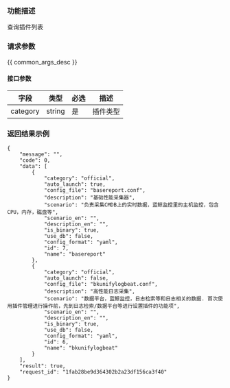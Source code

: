 ### 功能描述

查询插件列表

### 请求参数

{{ common_args_desc }}

#### 接口参数

| 字段     | 类型       | 必选 |描述                  |
|----------|------------|----------|-----------------------------|
| category | string | 是 | 插件类型 |

### 返回结果示例
```
{
    "message": "",
    "code": 0,
    "data": [
        {
            "category": "official",
            "auto_launch": true,
            "config_file": "basereport.conf",
            "description": "基础性能采集器",
            "scenario": "负责采集CMDB上的实时数据，蓝鲸监控里的主机监控，包含CPU，内存，磁盘等",
            "scenario_en": "",
            "description_en": "",
            "is_binary": true,
            "use_db": false,
            "config_format": "yaml",
            "id": 7,
            "name": "basereport"
        },
        {
            "category": "official",
            "auto_launch": false,
            "config_file": "bkunifylogbeat.conf",
            "description": "高性能日志采集",
            "scenario": "数据平台，蓝鲸监控，日志检索等和日志相关的数据. 首次使用插件管理进行操作前，先到日志检索/数据平台等进行设置插件的功能项",
            "scenario_en": "",
            "description_en": "",
            "is_binary": true,
            "use_db": false,
            "config_format": "yaml",
            "id": 6,
            "name": "bkunifylogbeat"
        }
    ],
    "result": true,
    "request_id": "1fab28be9d364302b2a23df156ca3f40"
}
```
